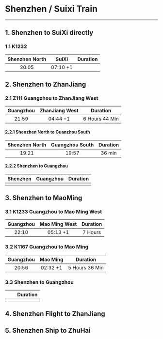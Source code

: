 # Shenzhen / Suixi Train 

------

## 1. Shenzhen to  SuiXi directly

   ### 	1.1 K1232

| Shenzhen North |  SuiXi   | Duration |
| :------------: | :------: | :------: |
|     20:05      | 07:10 +1 |          |

## 2. Shenzhen to  ZhanJiang

   ### 	2.1 Z111 Guangzhou to ZhanJiang West

| Guangzhou | ZhanJiang West |    Duration    |
| :-------: | :------------: | :------------: |
|   21:59   |    04:44 +1    | 6 Hours 44 Min |



   #### 	2.2.1 Shenzhen North  to Guanzhou South
| Shenzhen North | Guangzhou South | Duration |
| :------------: | :-------------: | :------: |
|     19:21      |      19:57      |  36 min  |

   #### 	2.2.2 Shenzhen  to Guangzhou
| Shenzhen | Guangzhou | Duration |
| :------: | :-------: | :------: |
|          |           |          |

## 3. Shenzhen to  MaoMing
   ### 	3.1  **K1233** Guangzhou to Mao Ming West

| Guangzhou | Mao Ming West | Duration |
| :-------: | :-----------: | :------: |
|   22:10   |   05:13 +1    | 7 Hours  |
   ### 	3.2  **K1167** Guangzhou to Mao Ming

| Guangzhou | Mao Ming |    Duration    |
| :-------: | :------: | :------------: |
|   20:56   | 02:32 +1 | 5 Hours 36 Min |
  ### 	3.3  Shenzhen  to Guangzhou

|      |      | Duration |
| :--: | :--: | :------: |
|      |      |          |



## 4. Shenzhen  Flight to ZhanJiang

## 5. Shenzhen  Ship to  ZhuHai
